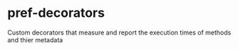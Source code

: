 # pref-decorators
Custom decorators that measure and report the execution times of methods and thier metadata
